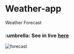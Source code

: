 # Weather-app
Weather Forecast
<h3> :umbrella: See in live <a href="https://marinawittich.github.io/Weather-app/">here</a></h3>

![forecast](https://user-images.githubusercontent.com/111949737/203218367-fe4c861a-9c96-499d-b1e4-d4e0347dcfa0.png)
